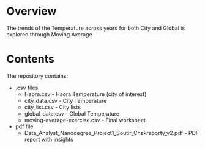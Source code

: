 # Overview
The trends of the Temperature across years for both City and Global is explored through Moving Average

# Contents
The repository contains:
* .csv files
	* Haora.csv - Haora Temperature (city of interest)
	* city_data.csv - City Temperature
	* city_list.csv - City lists
	* global_data.csv - Global Temperature
	* moving-average-exercise.csv - Final worksheet
* pdf file
	 * Data_Analyst_Nanodegree_Project1_Soutir_Chakraborty_v2.pdf - PDF report with insights
	
